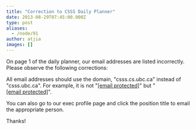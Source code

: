 ```yaml
---
title: "Correction to CSSS Daily Planner"
date: 2013-08-29T07:45:00.000Z
type: post
aliases:
  - /node/91
author: atjia
images: []
---
```


<div class="field field-name-body field-type-text-with-summary field-label-hidden"><div class="field-items"><div class="field-item even"><p>On page 1 of the daily planner, our email addresses are listed incorrectly.  Please observe the following corrections:</p>
<p>All email addresses should use the domain, &quot;csss.cs.ubc.ca&quot; instead of &quot;csss.ubc.ca&quot;.  For example, it is not &quot;<a href="/cdn-cgi/l/email-protection" class="__cf_email__" data-cfemail="2654454e4749664555555508534445084547">[email&#xA0;protected]</a>&quot; but &quot;<a href="/cdn-cgi/l/email-protection" class="__cf_email__" data-cfemail="cebcada6afa18eadbdbdbde0adbde0bbacade0adaf">[email&#xA0;protected]</a>&quot;.</p>
<p>You can also go to our exec profile page and click the position title to email the appropriate person. </p>
<p>Thanks!</p>
</div></div></div>    <footer>
          </footer>
